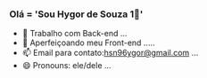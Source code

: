 ### Olá = 'Sou Hygor de Souza 1👋'


- 🔭 Trabalho com Back-end ...
- 🌱 Aperfeiçoando meu Front-end .....
- 📫 Email para contato:hsn96ygor@gmail.com ...
- 😄 Pronouns: ele/dele ...

 
